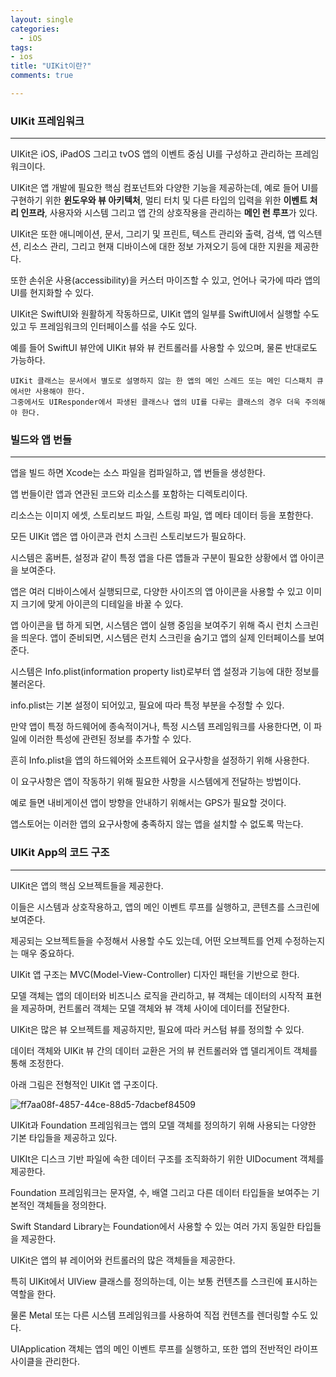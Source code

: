 ```yaml
---
layout: single
categories:
  - iOS
tags:
- ios
title: "UIKit이란?"
comments: true

---
```




### UIKit 프레임워크

<hr/>

UIKit은 iOS, iPadOS 그리고 tvOS 앱의 이벤트 중심 UI를 구성하고 관리하는 프레임워크이다.

UIKit은 앱 개발에 필요한 핵심 컴포넌트와 다양한 기능을 제공하는데, 예로 들어 UI를 구현하기 위한 **윈도우와 뷰 아키텍처**, 멀티 터치 및 다른 타입의 입력을 위한 **이벤트 처리 인프라**, 사용자와 시스템 그리고 앱 간의 상호작용을 관리하는 **메인 런 루프**가 있다.

UIKit은 또한 애니메이션, 문서, 그리기 및 프린트, 텍스트 관리와 출력,  검색, 앱 익스텐션, 리소스 관리, 그리고 현재 디바이스에 대한 정보 가져오기 등에 대한 지원을 제공한다.

또한 손쉬운 사용(accessibility)을 커스터 마이즈할 수 있고, 언어나 국가에 따라 앱의 UI를 현지화할 수 있다.

UIKit은 SwiftUI와 원활하게 작동하므로, UIKit 앱의 일부를 SwiftUI에서 실행할 수도 있고 두 프레임워크의 인터페이스를 섞을 수도 있다.

예를 들어 SwiftUI 뷰안에 UIKit 뷰와 뷰 컨트롤러를 사용할 수 있으며, 물론 반대로도 가능하다.

```
UIKit 클래스는 문서에서 별도로 설명하지 않는 한 앱의 메인 스레드 또는 메인 디스패치 큐에서만 사용해야 한다.
그중에서도 UIResponder에서 파생된 클래스나 앱의 UI를 다루는 클래스의 경우 더욱 주의해야 한다.
```



### 빌드와 앱 번들

<hr/>

앱을 빌드 하면 Xcode는 소스 파일을 컴파일하고, 앱 번들을 생성한다.

앱 번들이란 앱과 연관된 코드와 리소스를 포함하는 디렉토리이다.

리소스는 이미지 에셋, 스토리보드 파일, 스트링 파일, 앱 메타 데이터 등을 포함한다.



모든 UIKit 앱은 앱 아이콘과 런치 스크린 스토리보드가 필요하다.

시스템은 홈버튼, 설정과 같이 특정 앱을 다른 앱들과 구분이 필요한 상황에서 앱 아이콘을 보여준다.

앱은 여러 디바이스에서 실행되므로, 다양한 사이즈의 앱 아이콘을 사용할 수 있고 이미지 크기에 맞게 아이콘의 디테일을 바꿀 수 있다.

앱 아이콘을 탭 하게 되면, 시스템은 앱이 실행 중임을 보여주기 위해 즉시 런치 스크린을 띄운다. 앱이 준비되면, 시스템은 런치 스크린을 숨기고 앱의 실제 인터페이스를 보여준다.



시스템은 Info.plist(information property list)로부터 앱 설정과 기능에 대한 정보를 불러온다.

info.plist는 기본 설정이 되어있고, 필요에 따라 특정 부분을 수정할 수 있다.

만약 앱이 특정 하드웨어에 종속적이거나, 특정 시스템 프레임워크를 사용한다면, 이 파일에 이러한 특성에 관련된 정보를 추가할 수 있다.

흔히 Info.plist을 앱의 하드웨어와 소프트웨어 요구사항을 설정하기 위해 사용한다.

이 요구사항은  앱이 작동하기 위해 필요한 사항을 시스템에게 전달하는 방법이다.

예로 들면 내비게이션 앱이 방향을 안내하기 위해서는 GPS가 필요할 것이다.

앱스토어는 이러한 앱의 요구사항에 충족하지 않는 앱을 설치할 수 없도록 막는다.



### UIKit App의 코드 구조

<hr/>

UIKit은 앱의 핵심 오브젝트들을 제공한다.

이들은 시스템과 상호작용하고, 앱의 메인 이벤트 루프를 실행하고, 콘텐츠를 스크린에 보여준다.

제공되는 오브젝트들을 수정해서 사용할 수도 있는데, 어떤 오브젝트를 언제 수정하는지는 매우 중요하다.



UIKit 앱 구조는 MVC(Model-View-Controller) 디자인 패턴을 기반으로 한다.

모델 객체는 앱의 데이터와 비즈니스 로직을 관리하고, 뷰 객체는 데이터의 시작적 표현을 제공하며, 컨트롤러 객체는 모델 객체와 뷰 객체 사이에 데이터를 전달한다.



UIKit은 많은 뷰 오브젝트를 제공하지만, 필요에 따라 커스텀 뷰를 정의할 수 있다.

데이터 객체와 UIKit 뷰 간의 데이터 교환은 거의 뷰 컨트롤러와 앱 델리게이트 객체를 통해 조정한다.

아래 그림은 전형적인 UIKit 앱 구조이다.

![ff7aa08f-4857-44ce-88d5-7dacbef84509](https://user-images.githubusercontent.com/90020593/228003437-3690cf7a-6961-4d54-8669-6979f1061ed8.png)



UIKit과 Foundation 프레임워크는 앱의 모델 객체를 정의하기 위해 사용되는 다양한 기본 타입들을 제공하고 있다.

UIKIt은 디스크 기반 파일에 속한 데이터 구조를 조직화하기 위한 UIDocument 객체를 제공한다.

Foundation 프레임워크는 문자열, 수, 배열 그리고 다른 데이터 타입들을 보여주는 기본적인 객체들을 정의한다.

Swift Standard Library는 Foundation에서 사용할 수 있는 여러 가지 동일한 타입들을 제공한다.

UIKit은 앱의 뷰 레이어와 컨트롤러의 많은 객체들을 제공한다.

특히 UIKit에서 UIView 클래스를 정의하는데, 이는 보통 컨텐츠를 스크린에 표시하는 역할을 한다.

물론 Metal 또는 다른 시스템 프레임워크를 사용하여 직접 컨텐츠를 렌더링할 수도 있다.

UIApplication 객체는 앱의 메인 이벤트 루프를 실행하고, 또한 앱의 전반적인 라이프사이클을 관리한다.